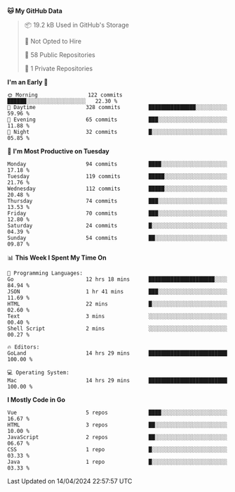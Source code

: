 <!--START_SECTION:waka-->
**🐱 My GitHub Data** 

> 📦 19.2 kB Used in GitHub's Storage 
 > 
> 🚫 Not Opted to Hire
 > 
> 📜 58 Public Repositories 
 > 
> 🔑 1 Private Repositories 
 > 
**I'm an Early 🐤** 

```text
🌞 Morning                122 commits         ██████░░░░░░░░░░░░░░░░░░░   22.30 % 
🌆 Daytime                328 commits         ███████████████░░░░░░░░░░   59.96 % 
🌃 Evening                65 commits          ███░░░░░░░░░░░░░░░░░░░░░░   11.88 % 
🌙 Night                  32 commits          █░░░░░░░░░░░░░░░░░░░░░░░░   05.85 % 
```
📅 **I'm Most Productive on Tuesday** 

```text
Monday                   94 commits          ████░░░░░░░░░░░░░░░░░░░░░   17.18 % 
Tuesday                  119 commits         █████░░░░░░░░░░░░░░░░░░░░   21.76 % 
Wednesday                112 commits         █████░░░░░░░░░░░░░░░░░░░░   20.48 % 
Thursday                 74 commits          ███░░░░░░░░░░░░░░░░░░░░░░   13.53 % 
Friday                   70 commits          ███░░░░░░░░░░░░░░░░░░░░░░   12.80 % 
Saturday                 24 commits          █░░░░░░░░░░░░░░░░░░░░░░░░   04.39 % 
Sunday                   54 commits          ██░░░░░░░░░░░░░░░░░░░░░░░   09.87 % 
```


📊 **This Week I Spent My Time On** 

```text
💬 Programming Languages: 
Go                       12 hrs 18 mins      █████████████████████░░░░   84.94 % 
JSON                     1 hr 41 mins        ███░░░░░░░░░░░░░░░░░░░░░░   11.69 % 
HTML                     22 mins             █░░░░░░░░░░░░░░░░░░░░░░░░   02.60 % 
Text                     3 mins              ░░░░░░░░░░░░░░░░░░░░░░░░░   00.40 % 
Shell Script             2 mins              ░░░░░░░░░░░░░░░░░░░░░░░░░   00.27 % 

🔥 Editors: 
GoLand                   14 hrs 29 mins      █████████████████████████   100.00 % 

💻 Operating System: 
Mac                      14 hrs 29 mins      █████████████████████████   100.00 % 
```

**I Mostly Code in Go** 

```text
Vue                      5 repos             ████░░░░░░░░░░░░░░░░░░░░░   16.67 % 
HTML                     3 repos             ██░░░░░░░░░░░░░░░░░░░░░░░   10.00 % 
JavaScript               2 repos             ██░░░░░░░░░░░░░░░░░░░░░░░   06.67 % 
CSS                      1 repo              █░░░░░░░░░░░░░░░░░░░░░░░░   03.33 % 
Java                     1 repo              █░░░░░░░░░░░░░░░░░░░░░░░░   03.33 % 
```




 Last Updated on 14/04/2024 22:57:57 UTC
<!--END_SECTION:waka-->

